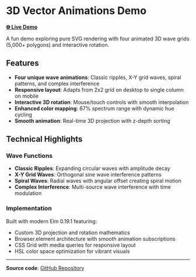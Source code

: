 # 3D Vector Animations Demo

**[🌐 Live Demo](https://ninjaconcept.github.io/elm-vector-demo-1/)**

A fun demo exploring pure SVG rendering with four animated 3D wave grids (5,000+ polygons) and interactive rotation.

## Features

- **Four unique wave animations**: Classic ripples, X-Y grid waves, spiral patterns, and complex interference
- **Responsive layout**: Adapts from 2x2 grid on desktop to single column on mobile
- **Interactive 3D rotation**: Mouse/touch controls with smooth interpolation
- **Enhanced color mapping**: 67% spectrum range with dynamic hue cycling
- **Smooth animation**: Real-time 3D projection with z-depth sorting

## Technical Highlights

### Wave Functions
- **Classic Ripples**: Expanding circular waves with amplitude decay
- **X-Y Grid Waves**: Orthogonal sine wave interference patterns
- **Spiral Waves**: Radial waves with angular offset creating spiral motion
- **Complex Interference**: Multi-source wave interference with time modulation

### Implementation
Built with modern Elm 0.19.1 featuring:
- Custom 3D projection and rotation mathematics
- Browser.element architecture with smooth animation subscriptions
- CSS Grid with media queries for responsive layout
- HSL color space optimization for vibrant visuals

---

**Source code**: [GitHub Repository](https://github.com/ninjaconcept/elm-vector-demo-1)